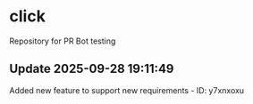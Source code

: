 # click
Repository for PR Bot testing

## Update 2025-09-28 19:11:49
Added new feature to support new requirements - ID: y7xnxoxu

